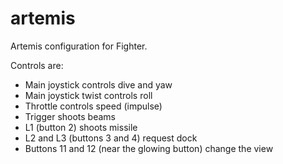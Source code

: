 # artemis
Artemis configuration for Fighter.

Controls are:
* Main joystick controls dive and yaw
* Main joystick twist controls roll
* Throttle controls speed (impulse)
* Trigger shoots beams
* L1 (button 2) shoots missile
* L2 and L3 (buttons 3 and 4) request dock
* Buttons 11 and 12 (near the glowing button) change the view

